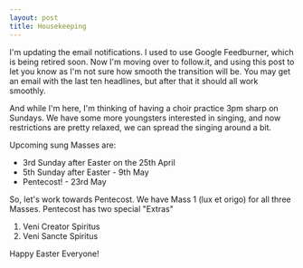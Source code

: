 ```yaml
---
layout: post
title: Housekeeping
---
```


I'm updating the email notifications. I used to use Google Feedburner, which is being retired soon. Now I'm moving over to follow.it, and using this post to let you know as I'm not sure how smooth the transition will be. You may get an email with the last ten headlines, but after that it should all work smoothly.

And while I'm here, I'm thinking of having a choir practice 3pm sharp on Sundays. We have some more youngsters interested in singing, and now restrictions are pretty relaxed, we can spread the singing around a bit.

Upcoming sung Masses are:

* 3rd Sunday after Easter on the 25th April
* 5th Sunday after Easter - 9th May
* Pentecost! - 23rd May

So, let's work towards Pentecost. We have Mass 1 (lux et origo) for all three Masses. Pentecost has two special "Extras"

1. Veni Creator Spiritus
2. Veni Sancte Spiritus

Happy Easter Everyone!

